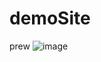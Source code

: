 # demoSite

prew
![image](https://user-images.githubusercontent.com/45043894/138614950-1a761dfb-012b-4da4-8300-591618b6d5aa.png)

